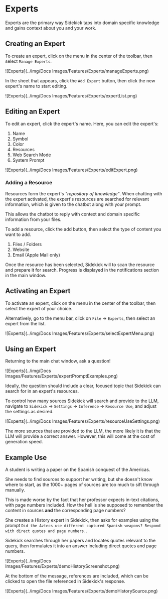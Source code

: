 # Experts

Experts are the primary way Sidekick taps into domain specific knowledge and gains context about you and your work.

## Creating an Expert

To create an expert, click on the menu in the center of the toolbar, then select `Manage Experts`.

![Experts](../img/Docs Images/Features/Experts/manageExperts.png)

In the sheet that appears, click the `Add Expert` button, then click the new expert's name to start editing.

![Experts](../img/Docs Images/Features/Experts/expertList.png)

## Editing an Expert

To edit an expert, click the expert's name. Here, you can edit the expert's:

1. Name
2. Symbol
3. Color
4. Resources
5. Web Search Mode
6. System Prompt

![Experts](../img/Docs Images/Features/Experts/editExpert.png)

### Adding a Resource

Resources form the expert's *"repository of knowledge"*. When chatting with the expert activated, the expert's resources are searched for relevant information, which is given to the chatbot along with your prompt.

This allows the chatbot to reply with context and domain specific information from your files.

To add a resource, click the add button, then select the type of content you want to add.

1. Files / Folders
2. Website
3. Email (Apple Mail only)

Once the resource has been selected, Sidekick will to scan the resource and prepare it for search. Progress is displayed in the notifications section in the main window.

## Activating an Expert

To activate an expert, click on the menu in the center of the toolbar, then select the expert of your choice.

Alternatively, go to the menu bar, click on `File` -> `Experts`, then select an expert from the list.

![Experts](../img/Docs Images/Features/Experts/selectExpertMenu.png)

## Using an Expert

Returning to the main chat window, ask a question!

![Experts](../img/Docs Images/Features/Experts/expertPromptExamples.png)

Ideally, the question should include a clear, focused topic that Sidekick can search for in an expert's resources.

To control how many sources Sidekick will search and provide to the LLM, navigate to `Sidekick` -> `Settings` -> `Inference` -> `Resource Use`, and adjust the settings as desired. 

![Experts](../img/Docs Images/Features/Experts/resourceUseSettings.png)

The more sources that are provided to the LLM, the more likely it is that the LLM will provide a correct answer. However, this will come at the cost of generation speed.

## Example Use

A student is writing a paper on the Spanish conquest of the Americas. 

She needs to find sources to support her writing, but she doesn't know where to start, as the 1000+ pages of sources are too much to sift through manually. 

This is made worse by the fact that her professor expects in-text citations, with page numbers included. How the hell is she supposed to remember the content in sources **and** the corresponding page numbers?

She creates a History expert in Sidekick, then asks for examples using the prompt `Did the Aztecs use different captured Spanish weapons? Respond with direct quotes and page numbers.`.

Sidekick searches through her papers and locates quotes relevant to the query, then formulates it into an answer including direct quotes and page numbers.

![Experts](../img/Docs Images/Features/Experts/demoHistoryScreenshot.png)

At the bottom of the message, references are included, which can be clicked to open the file referenced in Sidekick's response.

![Experts](../img/Docs Images/Features/Experts/demoHistorySource.png)